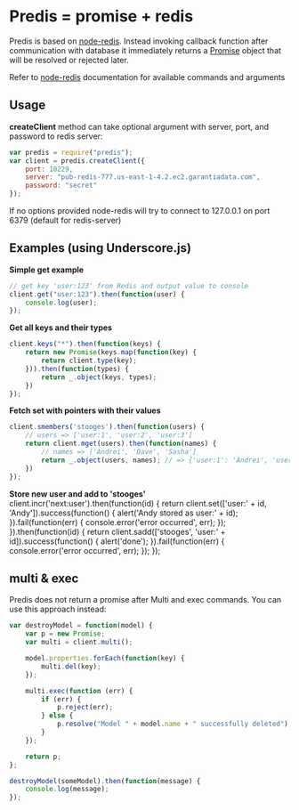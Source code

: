 Predis = promise + redis
=======

Predis is based on [node-redis](https://github.com/mranney/node_redis). Instead invoking callback function after communication with database it immediately returns a [Promise](https://github.com/natalan/Promise) object that will be resolved or rejected later.

Refer to [node-redis](https://github.com/mranney/node_redis) documentation for available commands and arguments

Usage
-----
**createClient** method can take optional argument with server, port, and password to redis server:

```javascript
var predis = require("predis");
var client = predis.createClient({
    port: 10229,
    server: "pub-redis-777.us-east-1-4.2.ec2.garantiadata.com",
    password: "secret"
});
```
If no options provided node-redis will try to connect to 127.0.0.1 on port 6379 (default for redis-server)

Examples (using Underscore.js)
--------
**Simple get example**

```javascript
// get key 'user:123' from Redis and output value to console
client.get("user:123").then(function(user) {
    console.log(user);
});

```
**Get all keys and their types**
```javascript
client.keys("*").then(function(keys) {
    return new Promise(keys.map(function(key) {
        return client.type(key);
    })).then(function(types) {
        return _.object(keys, types);
    })
});
```

**Fetch set with pointers with their values**
```javascript
client.smembers('stooges').then(function(users) {
    // users => ['user:1', 'user:2', 'user:3']
    return client.mget(users).then(function(names) {
        // names => ['Andrei', 'Dave', 'Sasha']
        return _.object(users, names); // => {'user:1': 'Andrei', 'user:2': 'Dave', 'user:3': 'Sasha'}
    })
});
```
**Store new user and add to 'stooges'**
client.incr('next:user').then(function(id) {
    return client.set(['user:' + id, 'Andy']).success(function() {
        alert('Andy stored as user:' + id);
    }).fail(function(err) {
        console.error('error occurred', err);
    });
}).then(function(id) {
    return client.sadd(['stooges', 'user:' + id]).success(function() {
        alert('done');
    }).fail(function(err) {
        console.error('error occurred', err);
    });
});


multi & exec
-----
Predis does not return a promise after Multi and exec commands. You can use this approach instead:

```javascript
var destroyModel = function(model) {
    var p = new Promise;
    var multi = client.multi();

    model.properties.forEach(function(key) {
        multi.del(key);
    });

    multi.exec(function (err) {
        if (err) {
            p.reject(err);
        } else {
            p.resolve("Model " + model.name + " successfully deleted");
        }
    });

    return p;
};

destroyModel(someModel).then(function(message) {
    console.log(message);
});

```
